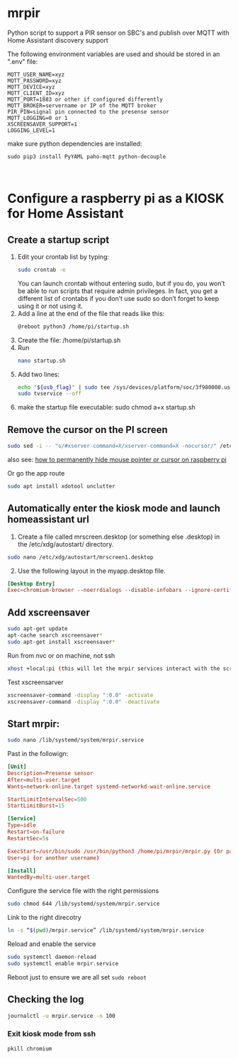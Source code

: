 # mrpir
Python script to support a PIR sensor on SBC's and publish over MQTT with Home Assistant discovery support

The following environment variables are used and should be stored in an ".env" file:

    MQTT_USER_NAME=xyz
    MQTT_PASSWORD=xyz
    MQTT_DEVICE=xyz
    MQTT_CLIENT_ID=xyz
    MQTT_PORT=1883 or other if configured differently
    MQTT_BROKER=servername or IP of the MQTT broker
    PIR_PIN=signal pin connected to the presense sensor
    MQTT_LOGGING=0 or 1 
    XSCREENSAVER_SUPPORT=1
    LOGGING_LEVEL=1


make sure python dependencies are installed:

    sudo pip3 install PyYAML paho-mqtt python-decouple

<br>

# Configure a raspberry pi as a KIOSK for Home Assistant
## Create a startup script
1. Edit your crontab list by typing:
    ``` sh
    sudo crontab -e
    ```
    You can launch crontab without entering sudo, but if you do, you won’t be able to run scripts that require admin privileges. In fact, you get a different list of crontabs if you don’t use sudo so don’t forget to keep using it or not using it.
2. Add a line at the end of the file that reads like this:
    ``` sh
    @reboot python3 /home/pi/startup.sh
    ```
3. Create the file: /home/pi/startup.sh
4. Run 
    ``` sh
    nano startup.sh
    ```
5. Add two lines: 
    ``` sh
    echo "${usb_flag}" | sudo tee /sys/devices/platform/soc/3f980000.usb/buspower >/dev/null
    sudo tvservice --off
    ```
6. make the startup file executable: sudo chmod a+x startup.sh
## Remove the cursor on the PI screen
``` sh
sudo sed -i -- "s/#xserver-command=X/xserver-command=X -nocursor/" /etc/lightdm/lightdm.conf
```
also see: [how to permanently hide mouse pointer or cursor on raspberry pi](https://raspberrypi.stackexchange.com/questions/53127/how-to-permanently-hide-mouse-pointer-or-cursor-on-raspberry-pi/53813#53813)

Or go the app route
``` sh
sudo apt install xdotool unclutter
```
## Automatically enter the kiosk mode and launch homeassistant url
1. Create a file called mrscreen.desktop (or something else .desktop) in the /etc/xdg/autostart/ directory.
``` bash
sudo nano /etc/xdg/autostart/mrscreen1.desktop
```
2. Use the following layout in the myapp.desktop file. 
``` toml
[Desktop Entry]
Exec=chromium-browser --noerrdialogs --disable-infobars --ignore-certificate-errors --kiosk https://homeassistant.mjsquared.net
```

## Add xscreensaver
``` sh
sudo apt-get update
apt-cache search xscreensaver*
sudo apt-get install xscreensaver*
```
Run from nvc or on machine, not ssh
``` sh
xhost +local:pi (this will let the mrpir services interact with the screensaver)
```
Test xscreensarver
``` sh
xscreensaver-command -display ":0.0" -activate
xscreensaver-command -display ":0.0" -deactivate
```
## Start mrpir:
``` sh
sudo nano /lib/systemd/system/mrpir.service
```
Past in the followign:
``` toml
[Unit]
Description=Presense sensor
After=multi-user.target
Wants=network-online.target systemd-networkd-wait-online.service

StartLimitIntervalSec=500
StartLimitBurst=15

[Service]
Type=idle
Restart=on-failure
RestartSec=5s

ExecStart=/usr/bin/sudo /usr/bin/python3 /home/pi/mrpir/mrpir.py (Or path to where you installed the service)
User=pi (or another username)

[Install]
WantedBy=multi-user.target
```
Configure the service file with the right permissions
``` sh
sudo chmod 644 /lib/systemd/system/mrpir.service
```

Link to the right direcotry
``` sh
ln -s “$(pwd)/mrpir.service” /lib/systemd/system/mrpir.service
```
Reload and enable the service
``` sh
sudo systemctl daemon-reload
sudo systemctl enable mrpir.service
```
Reboot just to ensure we are all set
```sudo reboot```

## Checking the log
``` sh
journalctl -u mrpir.service -n 100
```

### Exit kiosk mode from ssh
``` sh
pkill chromium
```
